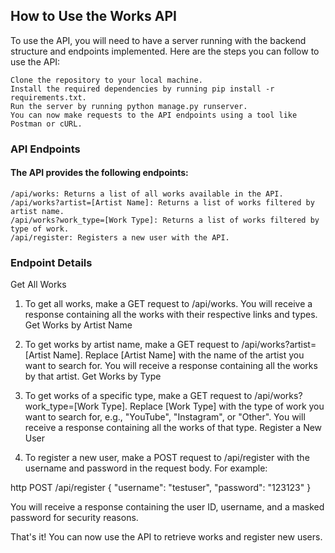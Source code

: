 ## How to Use the Works API

To use the API, you will need to have a server running with the backend structure and endpoints implemented. Here are the steps you can follow to use the API:

    Clone the repository to your local machine.
    Install the required dependencies by running pip install -r requirements.txt.
    Run the server by running python manage.py runserver.
    You can now make requests to the API endpoints using a tool like Postman or cURL.

### API Endpoints

#### The API provides the following endpoints:

    /api/works: Returns a list of all works available in the API.
    /api/works?artist=[Artist Name]: Returns a list of works filtered by artist name.
    /api/works?work_type=[Work Type]: Returns a list of works filtered by type of work.
    /api/register: Registers a new user with the API.

### Endpoint Details
Get All Works

1. To get all works, make a GET request to /api/works. You will receive a response containing all the works with their respective links and types.
Get Works by Artist Name

2. To get works by artist name, make a GET request to /api/works?artist=[Artist Name]. Replace [Artist Name] with the name of the artist you want to search for. You will receive a response containing all the works by that artist.
Get Works by Type

3. To get works of a specific type, make a GET request to /api/works?work_type=[Work Type]. Replace [Work Type] with the type of work you want to search for, e.g., "YouTube", "Instagram", or "Other". You will receive a response containing all the works of that type.
Register a New User

4. To register a new user, make a POST request to /api/register with the username and password in the request body. For example:

http POST /api/register
{
  "username": "testuser",
  "password": "123123"
}

You will receive a response containing the user ID, username, and a masked password for security reasons.

That's it! You can now use the API to retrieve works and register new users.
